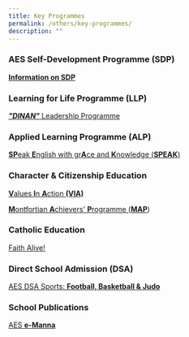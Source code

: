 ```yaml
---
title: Key Programmes
permalink: /others/key-programmes/
description: ""
---
```

### AES Self-Development Programme (SDP)

**[Information on SDP](https://assumptionenglish-moe-edu-sg-admin.cwp.sg/useful-resources/aes-self-development-programme-sdp "Information on SDP")**

### Learning for Life Programme (LLP)

[**_"DINAN"_** Leadership Programme](https://assumptionenglish-moe-edu-sg-admin.cwp.sg/student-development/learning-for-life-programme-llp)

### Applied Learning Programme (ALP)

[**SP**eak **E**nglish with gr**A**ce and **K**nowledge (**SPEAK**)](https://assumptionenglish-moe-edu-sg-admin.cwp.sg/departments/english-language-and-literature/applied-learning-programme)

### Character & Citizenship Education

[**V**alues **I**n **A**ction **(VIA)**](https://assumptionenglish-moe-edu-sg-admin.cwp.sg/departments/character-n-citizenship-education-cce/value-in-action-via)

[**M**ontfortian **A**chievers' **P**rogramme (**MAP**](https://assumptionenglish-moe-edu-sg-admin.cwp.sg/departments/character-n-citizenship-education-cce/monfortian-achievers-programme-map))[  
](https://assumptionenglish-moe-edu-sg-admin.cwp.sg/departments/character-n-citizenship-education-cce/monfortian-achievers-programme-map)

### Catholic Education

[Faith Alive!](https://assumptionenglish-moe-edu-sg-admin.cwp.sg/student-development/catholic-education)

### Direct School Admission (DSA)

[AES DSA Sports: **Football, Basketball & Judo**](https://assumptionenglish.moe.edu.sg/student-development/ccas/direct-school-admission-dsa)

### School Publications

[AES **e-Manna**](https://assumptionenglish-moe-edu-sg-admin.cwp.sg//useful-resources/for-students/publications-and-student-voices/aes-e-manna)